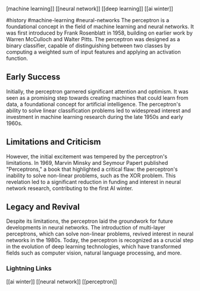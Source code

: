 [machine learning]]
[[neural network]]
[[deep learning]]
[[ai winter]]

#history #machine-learning #neural-networks
The perceptron is a foundational concept in the field of machine learning and neural networks. It was first introduced by Frank Rosenblatt in 1958, building on earlier work by Warren McCulloch and Walter Pitts. The perceptron was designed as a binary classifier, capable of distinguishing between two classes by computing a weighted sum of input features and applying an activation function.

## Early Success
Initially, the perceptron garnered significant attention and optimism. It was seen as a promising step towards creating machines that could learn from data, a foundational concept for artificial intelligence. The perceptron's ability to solve linear classification problems led to widespread interest and investment in machine learning research during the late 1950s and early 1960s.

## Limitations and Criticism
However, the initial excitement was tempered by the perceptron's limitations. In 1969, Marvin Minsky and Seymour Papert published "Perceptrons," a book that highlighted a critical flaw: the perceptron's inability to solve non-linear problems, such as the XOR problem. This revelation led to a significant reduction in funding and interest in neural network research, contributing to the first AI winter.

## Legacy and Revival
Despite its limitations, the perceptron laid the groundwork for future developments in neural networks. The introduction of multi-layer perceptrons, which can solve non-linear problems, revived interest in neural networks in the 1980s. Today, the perceptron is recognized as a crucial step in the evolution of deep learning technologies, which have transformed fields such as computer vision, natural language processing, and more.
### Lightning Links
[[ai winter]]     [[neural network]]     [[perceptron]]